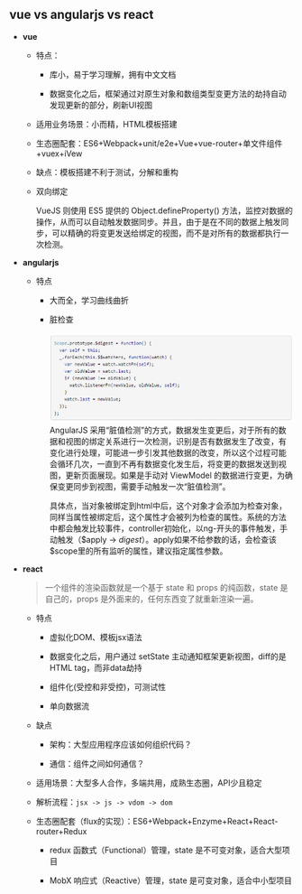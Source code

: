 ## vue vs angularjs vs react

* **vue**

  - 特点：

    + 库小，易于学习理解，拥有中文文档

    + 数据变化之后，框架通过对原生对象和数组类型变更方法的劫持自动发现更新的部分，刷新UI视图

  - 适用业务场景：小而精，HTML模板搭建

  - 生态圈配套：ES6+Webpack+unit/e2e+Vue+vue-router+单文件组件+vuex+iVew

  - 缺点：模板搭建不利于测试，分解和重构

  - 双向绑定

    VueJS 则使用 ES5 提供的 Object.defineProperty() 方法，监控对数据的操作，从而可以自动触发数据同步。并且，由于是在不同的数据上触发同步，可以精确的将变更发送给绑定的视图，而不是对所有的数据都执行一次检测。

* **angularjs**

  - 特点

    + 大而全，学习曲线曲折

    + 脏检查

      ![脏检查代码](../images/digest.png)
      AngularJS 采用“脏值检测”的方式，数据发生变更后，对于所有的数据和视图的绑定关系进行一次检测，识别是否有数据发生了改变，有变化进行处理，可能进一步引发其他数据的改变，所以这个过程可能会循环几次，一直到不再有数据变化发生后，将变更的数据发送到视图，更新页面展现。如果是手动对 ViewModel 的数据进行变更，为确保变更同步到视图，需要手动触发一次“脏值检测”。

      具体点，当对象被绑定到html中后，这个对象才会添加为检查对象，同样当属性被绑定后，这个属性才会被列为检查的属性。系统的方法中都会触发比较事件，controller初始化，以ng-开头的事件触发，手动触发（$apply -> $digest）。$apply如果不给参数的话，会检查该$scope里的所有监听的属性，建议指定属性参数。

* **react**

  > 一个组件的渲染函数就是一个基于 state 和 props 的纯函数，state 是自己的，props 是外面来的，任何东西变了就重新渲染一遍。

  - 特点

    + 虚拟化DOM、模板jsx语法

    + 数据变化之后，用户通过 setState 主动通知框架更新视图，diff的是HTML tag，而非data劫持

    + 组件化(受控和非受控)，可测试性

    + 单向数据流

  - 缺点

    + 架构：大型应用程序应该如何组织代码？

    + 通信：组件之间如何通信？

  - 适用场景：大型多人合作，多端共用，成熟生态圈，API少且稳定

  - 解析流程：`jsx -> js -> vdom -> dom`

  - 生态圈配套（flux的实现）：ES6+Webpack+Enzyme+React+React-router+Redux

    + redux 函数式（Functional）管理，state 是不可变对象，适合大型项目

    + MobX 响应式（Reactive）管理，state 是可变对象，适合中小型项目
